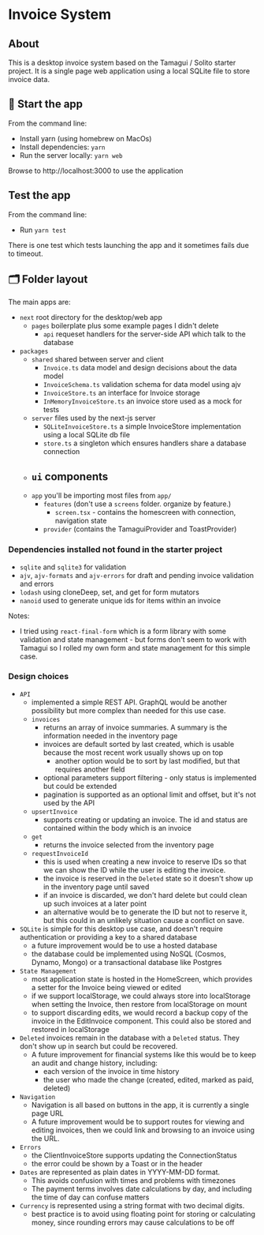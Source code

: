 # Invoice System

## About

This is a desktop invoice system based on the Tamagui / Solito starter project.
It is a single page web application using a local SQLite file to store invoice data.

## 🏁 Start the app

From the command line:
- Install yarn (using homebrew on MacOs)
- Install dependencies: `yarn`
- Run the server locally: `yarn web`

Browse to http://localhost:3000 to use the application


## Test the app

From the command line:
- Run `yarn test`

There is one test which tests launching the app and it sometimes fails due to timeout.

## 🗂 Folder layout

The main apps are:

- `next` root directory for the desktop/web app
  - `pages` boilerplate plus some example pages I didn't delete
    - `api` requeset handlers for the server-side API which talk to the database
- `packages` 
  - `shared` shared between server and client
    - `Invoice.ts` data model and design decisions about the data model
    - `InvoiceSchema.ts` validation schema for data model using ajv
    - `InvoiceStore.ts` an interface for Invoice storage
    - `InMemoryInvoiceStore.ts` an invoice store used as a mock for tests
  - `server` files used by the next-js server
    - `SQLiteInvoiceStore.ts` a simple InvoiceStore implementation using a local SQLite db file
    - `store.ts` a singleton which ensures handlers share a database connection
  - `ui` components
    - 
  - `app` you'll be importing most files from `app/`
    - `features` (don't use a `screens` folder. organize by feature.)
      - `screen.tsx` - contains the homescreen with connection, navigation state
    - `provider` (contains the TamaguiProvider and ToastProvider)

### Dependencies installed not found in the starter project

- `sqlite` and `sqlite3` for validation
- `ajv`, `ajv-formats` and `ajv-errors` for draft and pending invoice validation and errors
- `lodash` using cloneDeep, set, and get for form mutators
- `nanoid` used to generate unique ids for items within an invoice

Notes:
- I tried using `react-final-form` which is a form library with some validation and state management - but forms don't seem to work with Tamagui so I rolled my own form and state management for this simple case.


### Design choices

- `API`
  - implemented a simple REST API.  GraphQL would be another possibility but more complex than needed for this use case.
  - `invoices`
    - returns an array of invoice summaries. A summary is the information needed in the inventory page
    - invoices are default sorted by last created, which is usable because the most recent work usually shows up on top
      - another option would be to sort by last modified, but that requires another field
    - optional parameters support filtering - only status is implemented but could be extended
    - pagination is supported as an optional limit and offset, but it's not used by the API
  - `upsertInvoice`
    - supports creating or updating an invoice. The id and status are contained within the body which is an invoice
  - `get`
    - returns the invoice selected from the inventory page
  - `requestInvoiceId`
    - this is used when creating a new invoice to reserve IDs so that we can show the ID while the user is editing the invoice.
    - the invoice is reserved in the `Deleted` state so it doesn't show up in the inventory page until saved
    - if an invoice is discarded, we don't hard delete but could clean up such invoices at a later point
    - an alternative would be to generate the ID but not to reserve it, but this could in an unlikely situation cause a conflict on save.
- `SQLite` is simple for this desktop use case, and doesn't require authentication or providing a key to a shared database
  - a future improvement would be to use a hosted database
  - the database could be implemented using NoSQL (Cosmos, Dynamo, Mongo) or a transactional database like Postgres
- `State Management`
  - most application state is hosted in the HomeScreen, which provides a setter for the Invoice being viewed or edited
  - if we support localStorage, we could always store into localStorage when setting the Invoice, then restore from localStorage on mount
  - to support discarding edits, we would record a backup copy of the invoice in the EditInvoice component. This could also be stored and restored in localStorage
- `Deleted` invoices remain in the database with a `Deleted` status.  They don't show up in search but could be recovered.
  - A future improvement for financial systems like this would be to keep an audit and change history, including:
    - each version of the invoice in time history
    - the user who made the change (created, edited, marked as paid, deleted)
- `Navigation`
  - Navigation is all based on buttons in the app, it is currently a single page URL 
  - A future improvement would be to support routes for viewing and editing invoices, then we could link and browsing to an invoice using the URL.
- `Errors`
  - the ClientInvoiceStore supports updating the ConnectionStatus
  - the error could be shown by a Toast or in the header
- `Dates` are represented as plain dates in YYYY-MM-DD format.
  - This avoids confusion with times and problems with timezones
  - The payment terms involves date calculations by day, and including the time of day can confuse matters
- `Currency` is represented using a string format with two decimal digits.
  - best practice is to avoid using floating point for storing or calculating money, since rounding errors may cause calculations to be off
